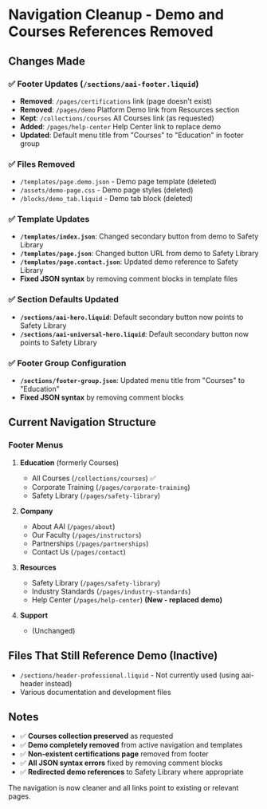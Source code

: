 # Navigation Cleanup - Demo and Courses References Removed

## Changes Made

### ✅ Footer Updates (`/sections/aai-footer.liquid`)
- **Removed**: `/pages/certifications` link (page doesn't exist)
- **Removed**: `/pages/demo` Platform Demo link from Resources section  
- **Kept**: `/collections/courses` All Courses link (as requested)
- **Added**: `/pages/help-center` Help Center link to replace demo
- **Updated**: Default menu title from "Courses" to "Education" in footer group

### ✅ Files Removed
- `/templates/page.demo.json` - Demo page template (deleted)
- `/assets/demo-page.css` - Demo page styles (deleted) 
- `/blocks/demo_tab.liquid` - Demo tab block (deleted)

### ✅ Template Updates
- **`/templates/index.json`**: Changed secondary button from demo to Safety Library
- **`/templates/page.json`**: Changed button URL from demo to Safety Library  
- **`/templates/page.contact.json`**: Updated demo reference to Safety Library
- **Fixed JSON syntax** by removing comment blocks in template files

### ✅ Section Defaults Updated
- **`/sections/aai-hero.liquid`**: Default secondary button now points to Safety Library
- **`/sections/aai-universal-hero.liquid`**: Default secondary button now points to Safety Library

### ✅ Footer Group Configuration
- **`/sections/footer-group.json`**: Updated menu title from "Courses" to "Education"
- **Fixed JSON syntax** by removing comment blocks

## Current Navigation Structure

### Footer Menus
1. **Education** (formerly Courses)
   - All Courses (`/collections/courses`) ✅ 
   - Corporate Training (`/pages/corporate-training`)
   - Safety Library (`/pages/safety-library`)

2. **Company**
   - About AAI (`/pages/about`)
   - Our Faculty (`/pages/instructors`) 
   - Partnerships (`/pages/partnerships`)
   - Contact Us (`/pages/contact`)

3. **Resources** 
   - Safety Library (`/pages/safety-library`)
   - Industry Standards (`/pages/industry-standards`)
   - Help Center (`/pages/help-center`) **(New - replaced demo)**

4. **Support**
   - (Unchanged)

## Files That Still Reference Demo (Inactive)
- `/sections/header-professional.liquid` - Not currently used (using aai-header instead)
- Various documentation and development files

## Notes
- ✅ **Courses collection preserved** as requested
- ✅ **Demo completely removed** from active navigation and templates
- ✅ **Non-existent certifications page** removed from footer
- ✅ **All JSON syntax errors** fixed by removing comment blocks
- ✅ **Redirected demo references** to Safety Library where appropriate

The navigation is now cleaner and all links point to existing or relevant pages.
